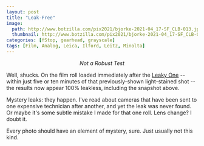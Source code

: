 ```yaml
---
layout: post
title: "Leak-Free"
image:
  path: http://www.botzilla.com/pix2021/bjorke-2021-04_17-SF_CLB-013.jpg
  thumbnail: http://www.botzilla.com/pix2021/bjorke-2021-04_17-SF_CLB-013.jpg
categories: [fStop, gearhead, grayscale]
tags: [Film, Analog, Leica, Ilford, Leitz, Minolta]
---
```


<center><i>Not a Robust Test</i></center>

Well, shucks. On the film roll loaded immediately after the <a href="{{ site.baseurl }}{% post_url 2021-04-29-Leak %}">Leaky One</a> -- within just five or ten minutes of that previously-shown light-stained shot -- the results now appear 100% leakless, including the snapshot above.

Mystery leaks: they happen. I've read about cameras that have been sent to one expensive technician after another, and yet the leak was never found. Or maybe it's some subtle mistake I made for that one roll. Lens change? I doubt it.

Every photo should have an element of mystery, sure. Just usually not this kind.
